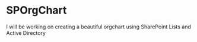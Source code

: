 # SPOrgChart
I will be working on creating a beautiful orgchart using SharePoint Lists and Active Directory
